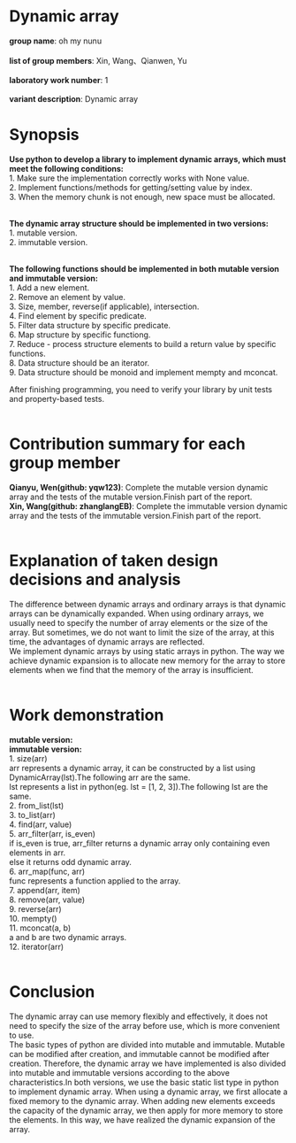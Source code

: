 # Dynamic array
   **group name**: oh my nunu <br/>    
   **list of group members**: Xin, Wang、Qianwen, Yu <br/>    
   **laboratory work number**: 1 <br/>  
   **variant description**: Dynamic array <br/>  
# Synopsis
   **Use python to develop a library to implement dynamic arrays, which must meet the following conditions:**<br/> 
    1. Make sure the implementation correctly works with None value.<br/> 
    2. Implement functions/methods for getting/setting value by index.<br/> 
    3. When the memory chunk is not enough, new space must be allocated.<br/> <br/> 
  
   **The dynamic array structure should be implemented in two versions:**<br/> 
    1. mutable version.<br/> 
    2. immutable version.<br/> <br/> 
  
   **The following functions should be implemented in both mutable version and immutable version:**<br/> 
    1. Add a new element.<br/> 
    2. Remove an element by value.<br/> 
    3. Size, member, reverse(if applicable), intersection.<br/> 
    4. Find element by specific predicate.<br/> 
    5. Filter data structure by specific predicate.<br/> 
    6. Map structure by specific functiong.<br/> 
    7. Reduce - process structure elements to build a return value by specific functions.<br/> 
    8. Data structure should be an iterator.<br/> 
    9. Data structure should be monoid and implement mempty and mconcat.<br/> 
  
  After finishing programming, you need to verify your library by unit tests and property-based tests.<br/> <br/> 
  
# Contribution summary for each group member
   **Qianyu, Wen(github: yqw123)**: Complete the mutable version dynamic array and the tests of the mutable version.Finish part of the report.<br/> 
   **Xin, Wang(github: zhanglangEB)**: Complete the immutable version dynamic array and the tests of the immutable version.Finish part of the report.<br/> <br/> 

# Explanation of taken design decisions and analysis
   The difference between dynamic arrays and ordinary arrays is that dynamic arrays can be dynamically expanded. When using ordinary arrays, we usually need to specify the number of array elements or the size of the array. But sometimes, we do not want to limit the size of the array, at this time, the advantages of dynamic arrays are reflected.<br/> 
   We implement dynamic arrays by using static arrays in python. The way we achieve dynamic expansion is to allocate new memory for the array to store elements when we find that the memory of the array is insufficient.<br/> <br/> 

# Work demonstration
   **mutable version:**<br/> 
   **immutable version:**<br/> 
    1. size(arr)<br/> 
    arr represents a dynamic array, it can be constructed by a list using DynamicArray(lst).The following arr are the same.<br/> 
    lst represents a list in python(eg. lst = [1, 2, 3]).The following lst are the same.<br/> 
    2. from_list(lst)<br/> 
    3. to_list(arr)<br/> 
    4. find(arr, value)<br/> 
    5. arr_filter(arr, is_even)<br/> 
    if is_even is true, arr_filter returns a dynamic array only containing even elements in arr.<br/> 
    else it returns odd dynamic array.<br/> 
    6. arr_map(func, arr)<br/> 
    func represents a function applied to the array.<br/> 
    7. append(arr, item)<br/> 
    8. remove(arr, value)<br/> 
    9. reverse(arr)<br/> 
    10. mempty()<br/> 
    11. mconcat(a, b)<br/> 
    a and b are two dynamic arrays.<br/> 
    12. iterator(arr)<br/> <br/> 
# Conclusion
   The dynamic array can use memory flexibly and effectively, it does not need to specify the size of the array before use, which is more convenient to use.<br/> 
   The basic types of python are divided into mutable and immutable. Mutable can be modified after creation, and immutable cannot be modified after creation. Therefore, the dynamic array we have implemented is also divided into mutable and immutable versions according to the above characteristics.In both versions, we use the basic static list type in python to implement dynamic array. When using a dynamic array, we first allocate a fixed memory to the dynamic array. When adding new elements exceeds the capacity of the dynamic array, we then apply for more memory to store the elements. In this way, we have realized the dynamic expansion of the array.
